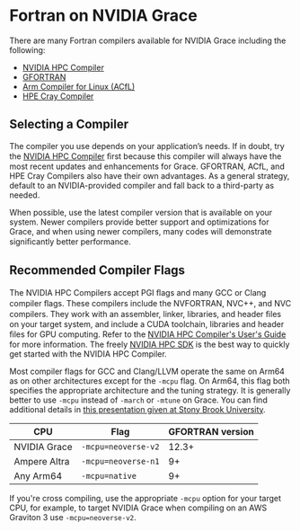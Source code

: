 # Fortran on NVIDIA Grace

There are many Fortran compilers available for NVIDIA Grace including the following:

 * [NVIDIA HPC Compiler](https://developer.nvidia.com/hpc-sdk)
 * [GFORTRAN](https://gcc.gnu.org/)
 * [Arm Compiler for Linux (ACfL)](https://developer.arm.com/downloads/-/arm-compiler-for-linux)
 * [HPE Cray Compiler](https://buy.hpe.com/us/en/software/high-performance-computing-software/high-performance-computing-software/high-performance-computing-software/hpe-cray-programming-environment/p/1012707351)

## Selecting a Compiler

The compiler you use depends on your application’s needs. If in doubt, try the [NVIDIA HPC Compiler](https://developer.nvidia.com/hpc-sdk) ﬁrst because this compiler will always have the most recent updates and enhancements for Grace. GFORTRAN, ACfL, and HPE Cray Compilers also have their own advantages. As a general strategy, default to an NVIDIA-provided compiler and fall back to a third-party as needed.

When possible, use the latest compiler version that is available on your system. Newer compilers provide better support and optimizations for Grace, and when using newer compilers, many codes will demonstrate signiﬁcantly better performance.

## Recommended Compiler Flags

The NVIDIA HPC Compilers accept PGI ﬂags and many GCC or Clang compiler ﬂags. These compilers include the NVFORTRAN, NVC++, and NVC compilers. They work with an assembler, linker, libraries, and header ﬁles on your target system, and include a CUDA toolchain, libraries and header ﬁles for GPU computing. Refer to the [NVIDIA HPC Compiler's User's Guide](https://docs.nvidia.com/hpc-sdk/compilers/hpc-compilers-user-guide/index.html) for more information. The freely [NVIDIA HPC SDK](https://developer.nvidia.com/hpc-sdk) is the best way to quickly get started with the NVIDIA HPC Compiler.

Most compiler flags for GCC and Clang/LLVM operate the same on Arm64 as on other architectures except for the `-mcpu` flag.  On Arm64, this flag both specifies the appropriate architecture and the tuning strategy.  It is generally better to use `-mcpu` instead of `-march` or `-mtune` on Grace.  You can find additional details in [this presentation given at Stony Brook University](https://www.stonybrook.edu/commcms/ookami/_pdf/Linford_OokamiUGM_2022.pdf).

| CPU          | Flag                | GFORTRAN version |
| ------------ | ------------------- | ---------------- |
| NVIDIA Grace | `-mcpu=neoverse-v2` | 12.3+            |
| Ampere Altra | `-mcpu=neoverse-n1` | 9+               |
| Any Arm64    | `-mcpu=native`      | 9+               |

If you're cross compiling, use the appropriate `-mcpu` option for your target CPU, for example, to target NVIDIA Grace when compiling on an AWS Graviton 3 use `-mcpu=neoverse-v2`.
